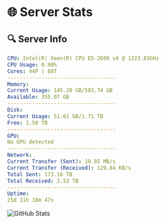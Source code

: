 # 🌐 Server Stats
## 🔍 Server Info
```yaml
CPU: Intel(R) Xeon(R) CPU E5-2699 v4 @ 1323.83GHz
CPU Usage: 0.90%
Cores: 44P | 88T
-----------------------------------
Memory:
Current Usage: 145.20 GB/503.74 GB
Available: 355.07 GB
-----------------------------------
Disk:
Current Usage: 51.61 GB/1.71 TB
Free: 1.58 TB
-----------------------------------
GPU:
No GPU detected
-----------------------------------
Network:
Current Transfer (Sent): 19.85 MB/s
Current Transfer (Received): 129.84 KB/s
Total Sent: 173.16 TB
Total Received: 2.53 TB
-----------------------------------
Uptime:
25d 11h 18m 47s
```
![GitHub Stats](https://img.shields.io/badge/Updated-2025-03-05_10:02:05-blue)